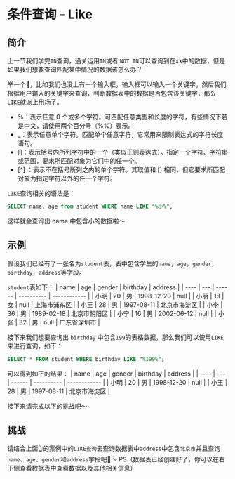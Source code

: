 # 条件查询 - Like

## 简介

上一节我们学完`IN`查询，通关运用`IN`或者 `NOT IN`可以查询到在xx中的数据，但是如果我们想要查询匹配某中情况的数据该怎么办？

举一个🌰，比如我们也没上有一个输入框，输入框可以输入一个关键字，然后我们根据用户输入的关键字来查询，判断数据表中的数据是否包含该关键字，那么`LIKE`就派上用场了。

- %：表示任意 0 个或多个字符。可匹配任意类型和长度的字符，有些情况下若是中文，请使用两个百分号（%%）表示。
- \_：表示任意单个字符。匹配单个任意字符，它常用来限制表达式的字符长度语句。
- []：表示括号内所列字符中的一个（类似正则表达式）。指定一个字符、字符串或范围，要求所匹配对象为它们中的任一个。
- [^] ：表示不在括号所列之内的单个字符。其取值和 [] 相同，但它要求所匹配对象为指定字符以外的任一个字符。

`LIKE`查询相关的语法是：

```sql
SELECT name, age from student WHERE name LIKE "%小%";
```

这样就会查询出 name 中包含小的数据啦～

## 示例

假设我们已经有了一张名为`student`表，表中包含学生的`name`，`age`，`gender`，`birthday`，`address`等字段。

`student`表如下：
| name | age | gender | birthday | address |
| ---- | --- | ------ | ---------- | ------------ |
| 小明 | 20 | 男 | 1998-12-20 | null |
| 小丽 | 18 | 女 | null | 上海市浦东区 |
| 小王 | 28 | 男 | 1997-08-11 | 北京市海淀区 |
| 小李 | 36 | 男 | 1989-02-18 | 北京市朝阳区 |
| 小宁 | 16 | 男 | 2002-06-12 | null |
| 小张 | 32 | 男 | null | 广东省深圳市 |

接下来我们想要查询出 `birthday` 中包含`199`的表格数据，那么我们可以使用`LIKE`来进行查询，如下：

```sql
SELECT * FROM student WHERE birthday LIKE "%199%";
```

可以得到如下的结果：
| name | age | gender | birthday | address |
| ---- | --- | ------ | ---------- | ------------ |
| 小明 | 20 | 男 | 1998-12-20 | null |
| 小王 | 28 | 男 | 1997-08-11 | 北京市海淀区 |

接下来请完成以下的挑战吧～

## 挑战

请结合上面👆的案例中的`LIKE查询`去查询数据表中`address`中包含`北京市`并且查询`name`、`age`、`gender`和`address`字段吧🌈～
PS（数据表已经创建好了，你可以在右下侧查看数据表中查看数据以及其他相关信息）
